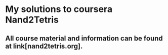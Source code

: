 # My solutions to coursera Nand2Tetris
## All course material and information can be found at link[nand2tetris.org].
